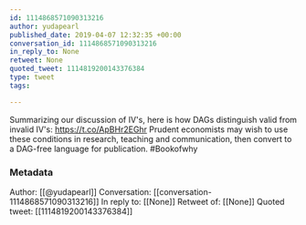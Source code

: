```yaml
---
id: 1114868571090313216
author: yudapearl
published_date: 2019-04-07 12:32:35 +00:00
conversation_id: 1114868571090313216
in_reply_to: None
retweet: None
quoted_tweet: 1114819200143376384
type: tweet
tags:

---
```


Summarizing our discussion of IV's, here is how DAGs distinguish valid from invalid IV's:  https://t.co/ApBHr2EGhr
Prudent economists may wish to use these conditions in research, teaching and communication, then convert to a DAG-free language for publication. #Bookofwhy

### Metadata

Author: [[@yudapearl]]
Conversation: [[conversation-1114868571090313216]]
In reply to: [[None]]
Retweet of: [[None]]
Quoted tweet: [[1114819200143376384]]
